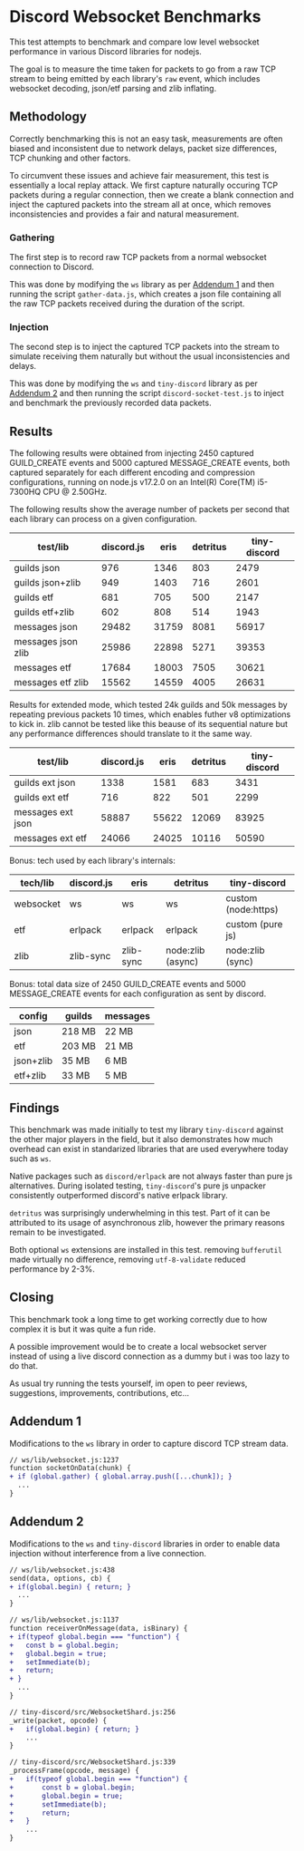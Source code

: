 # Discord Websocket Benchmarks

This test attempts to benchmark and compare low level websocket performance in various Discord libraries for nodejs.

The goal is to measure the time taken for packets to go from a raw TCP stream to being emitted by each library's `raw` event, which includes websocket decoding, json/etf parsing and zlib inflating.

## Methodology

Correctly benchmarking this is not an easy task, measurements are often biased and inconsistent due to network delays, packet size differences, TCP chunking and other factors.

To circumvent these issues and achieve fair measurement, this test is essentially a local replay attack. We first capture naturally occuring TCP packets during a regular connection, then we create a blank connection and inject the captured packets into the stream all at once, which removes inconsistencies and provides a fair and natural measurement.

### Gathering

The first step is to record raw TCP packets from a normal websocket connection to Discord.

This was done by modifying the `ws` library as per [Addendum 1](#addendum-1) and then running the script `gather-data.js`, which creates a json file containing all the raw TCP packets received during the duration of the script.

### Injection

The second step is to inject the captured TCP packets into the stream to simulate receiving them naturally but without the usual inconsistencies and delays.

This was done by modifying the `ws` and `tiny-discord` library as per [Addendum 2](#addendum-2) and then running the script `discord-socket-test.js` to inject and benchmark the previously recorded data packets.

## Results

The following results were obtained from injecting 2450 captured GUILD_CREATE events and 5000 captured MESSAGE_CREATE events, both captured separately for each different encoding and compression configurations, running on node.js v17.2.0 on an Intel(R) Core(TM) i5-7300HQ CPU @ 2.50GHz.

The following results show the average number of packets per second that each library can process on a given configuration.

|test/lib|discord.js|eris|detritus|tiny-discord|
|-|-|-|-|-|
|guilds json|976|1346|803|2479|
|guilds json+zlib|949|1403|716|2601|
|guilds etf|681|705|500|2147|
|guilds etf+zlib|602|808|514|1943|
|messages json|29482|31759|8081|56917|
|messages json zlib|25986|22898|5271|39353|
|messages etf|17684|18003|7505|30621|
|messages etf zlib|15562|14559|4005|26631|

Results for extended mode, which tested 24k guilds and 50k messages by repeating previous packets 10 times, which enables futher v8 optimizations to kick in. zlib cannot be tested like this beause of its sequential nature but any performance differences should translate to it the same way.

|test/lib|discord.js|eris|detritus|tiny-discord|
|-|-|-|-|-|
|guilds ext json|1338|1581|683|3431|
|guilds ext etf|716|822|501|2299|
|messages ext json|58887|55622|12069|83925|
|messages ext etf|24066|24025|10116|50590|

Bonus: tech used by each library's internals:

|tech/lib|discord.js|eris|detritus|tiny-discord|
|-|-|-|-|-|
|websocket|ws|ws|ws|custom (node:https)|
|etf|erlpack|erlpack|erlpack|custom (pure js)|
|zlib|zlib-sync|zlib-sync|node:zlib (async)|node:zlib (sync)|

Bonus: total data size of 2450 GUILD_CREATE events and 5000 MESSAGE_CREATE events for each configuration as sent by discord.

|config|guilds|messages|
|-|-|-|
|json|218 MB|22 MB|
|etf|203 MB|21 MB|
|json+zlib|35 MB|6 MB|
|etf+zlib|33 MB|5 MB|

## Findings

This benchmark was made initially to test my library `tiny-discord` against the other major players in the field, but it also demonstrates how much overhead can exist in standarized libraries that are used everywhere today such as `ws`.

Native packages such as `discord/erlpack` are not always faster than pure js alternatives. During isolated testing, `tiny-discord`'s pure js unpacker consistently outperformed discord's native erlpack library.

`detritus` was surprisingly underwhelming in this test. Part of it can be attributed to its usage of asynchronous zlib, however the primary reasons remain to be investigated.

Both optional `ws` extensions are installed in this test. removing `bufferutil` made virtually no difference, removing `utf-8-validate` reduced performance by 2-3%.

## Closing

This benchmark took a long time to get working correctly due to how complex it is but it was quite a fun ride.

A possible improvement would be to create a local websocket server instead of using a live discord connection as a dummy but i was too lazy to do that.

As usual try running the tests yourself, im open to peer reviews, suggestions, improvements, contributions, etc...

## Addendum 1

Modifications to the `ws` library in order to capture discord TCP stream data.

```diff
// ws/lib/websocket.js:1237
function socketOnData(chunk) {
+ if (global.gather) { global.array.push([...chunk]); }
  ...
}
```

## Addendum 2

Modifications to the `ws` and `tiny-discord` libraries in order to enable data injection without interference from a live connection.

```diff
// ws/lib/websocket.js:438
send(data, options, cb) {
+ if(global.begin) { return; }
  ...
}
```

```diff
// ws/lib/websocket.js:1137
function receiverOnMessage(data, isBinary) {
+ if(typeof global.begin === "function") {
+   const b = global.begin;
+   global.begin = true;
+   setImmediate(b);
+   return;
+ }
  ...
}
```

```diff
// tiny-discord/src/WebsocketShard.js:256
_write(packet, opcode) {
+   if(global.begin) { return; }
    ...
}
```

```diff
// tiny-discord/src/WebsocketShard.js:339
_processFrame(opcode, message) {
+   if(typeof global.begin === "function") {
+       const b = global.begin;
+       global.begin = true;
+       setImmediate(b);
+       return;
+   }
    ...
}
```
